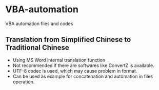 # VBA-automation
VBA automation files and codes

## Translation from Simplified Chinese to Traditional Chinese  
- Using MS Word internal translation function  
- Not recommended if there are softwares like ConvertZ is available.  
- UTF-8 codec is used, which may cause problem in format.  
- Can be used as example for concatenation and automation in files operation. 
